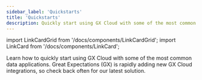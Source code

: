 ```yaml
---
sidebar_label: 'Quickstarts'
title: 'Quickstarts'
description: Quickly start using GX Cloud with some of the most common data applications.
---
```


import LinkCardGrid from '/docs/components/LinkCardGrid';
import LinkCard from '/docs/components/LinkCard';

<p class="DocItem__header-description">Learn how to quickly start using GX Cloud with some of the most common data applications. Great Expectations (GX) is rapidly adding new GX Cloud integrations, so check back often for our latest solution.</p>


<LinkCardGrid>
  <LinkCard topIcon label="Quickstart for GX Cloud and Snowflake" description="An ideal starting point if you’re new to GX Cloud, using Snowflake, and want to test features and functionality." icon="/img/snowflake_icon.png" />
  <LinkCard topIcon label="Quickstart for GX Cloud and Airflow" description="Quickly start using GX Cloud with Airflow." href="/docs/cloud/quickstarts/airflow_quickstart" icon="/img/airflow_icon.png" />
    <LinkCard topIcon label="Quickstart for GX Cloud and Python" description="Quickly start using GX Cloud with Python." href="/docs/cloud/quickstarts/python_quickstart" icon="/img/python_icon.svg" />
</LinkCardGrid>